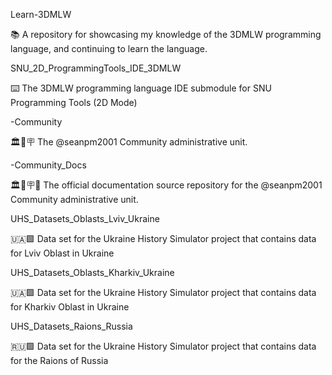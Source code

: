 
Learn-3DMLW

📚️ A repository for showcasing my knowledge of the 3DMLW programming language, and continuing to learn the language. 

SNU_2D_ProgrammingTools_IDE_3DMLW

⌨️ The 3DMLW programming language IDE submodule for SNU Programming Tools (2D Mode)

-Community

🏛️👥️🪧️ The @seanpm2001 Community administrative unit.

-Community_Docs

🏛️👥️🪧️📖️ The official documentation source repository for the @seanpm2001 Community administrative unit.

UHS_Datasets_Oblasts_Lviv_Ukraine

🇺🇦️🟩️ Data set for the Ukraine History Simulator project that contains data for Lviv Oblast in Ukraine

UHS_Datasets_Oblasts_Kharkiv_Ukraine

🇺🇦️🟩️ Data set for the Ukraine History Simulator project that contains data for Kharkiv Oblast in Ukraine

UHS_Datasets_Raions_Russia

🇷🇺️🟩️ Data set for the Ukraine History Simulator project that contains data for the Raions of Russia

